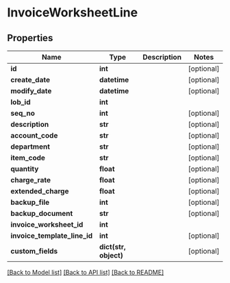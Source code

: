 # InvoiceWorksheetLine

## Properties
Name | Type | Description | Notes
------------ | ------------- | ------------- | -------------
**id** | **int** |  | [optional] 
**create_date** | **datetime** |  | [optional] 
**modify_date** | **datetime** |  | [optional] 
**lob_id** | **int** |  | 
**seq_no** | **int** |  | [optional] 
**description** | **str** |  | [optional] 
**account_code** | **str** |  | [optional] 
**department** | **str** |  | [optional] 
**item_code** | **str** |  | [optional] 
**quantity** | **float** |  | [optional] 
**charge_rate** | **float** |  | [optional] 
**extended_charge** | **float** |  | [optional] 
**backup_file** | **int** |  | [optional] 
**backup_document** | **str** |  | [optional] 
**invoice_worksheet_id** | **int** |  | 
**invoice_template_line_id** | **int** |  | [optional] 
**custom_fields** | **dict(str, object)** |  | [optional] 

[[Back to Model list]](../README.md#documentation-for-models) [[Back to API list]](../README.md#documentation-for-api-endpoints) [[Back to README]](../README.md)


